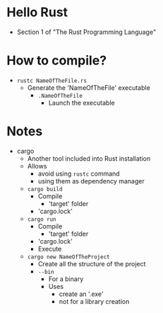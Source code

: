 # Hello Rust
* Section 1 of "The Rust Programming Language"

# How to compile?
* `rustc NameOfTheFile.rs`
  * Generate the 'NameOfTheFile' executable
    * `.NameOfTheFile`
      * Launch the executable

# Notes
* cargo
  * Another tool included into Rust installation
  * Allows
    * avoid using `rustc` command
    * using them as dependency manager
  * `cargo build`
    * Compile
      * 'target' folder
    * 'cargo.lock'
  * `cargo run`
    * Compile
      * 'target' folder
    * 'cargo.lock'
    * Execute
  * `cargo new NameOfTheProject`
    * Create all the structure of the project
    * `--bin`
      * For a binary
      * Uses
        * create an '.exe'
        * not for a library creation